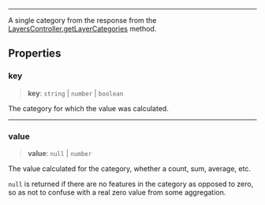 ***

A single category from the response from the [LayersController.getLayerCategories](LayersController.md#getlayercategories) method.

## Properties

### key

> **key**: `string` | `number` | `boolean`

The category for which the value was calculated.

***

### value

> **value**: `null` | `number`

The value calculated for the category, whether a count, sum, average, etc.

`null` is returned if there are no features in the category as opposed to zero,
so as not to confuse with a real zero value from some aggregation.
